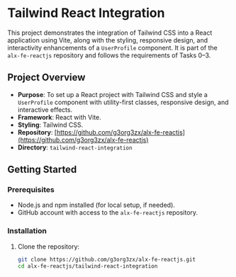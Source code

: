 # Tailwind React Integration

This project demonstrates the integration of Tailwind CSS into a React application using Vite, along with the styling, responsive design, and interactivity enhancements of a `UserProfile` component. It is part of the `alx-fe-reactjs` repository and follows the requirements of Tasks 0–3.

## Project Overview

- **Purpose**: To set up a React project with Tailwind CSS and style a `UserProfile` component with utility-first classes, responsive design, and interactive effects.
- **Framework**: React with Vite.
- **Styling**: Tailwind CSS.
- **Repository**: [https://github.com/g3org3zx/alx-fe-reactjs](https://github.com/g3org3zx/alx-fe-reactjs)
- **Directory**: `tailwind-react-integration`

## Getting Started

### Prerequisites
- Node.js and npm installed (for local setup, if needed).
- GitHub account with access to the `alx-fe-reactjs` repository.

### Installation
1. Clone the repository:
   ```bash
   git clone https://github.com/g3org3zx/alx-fe-reactjs.git
   cd alx-fe-reactjs/tailwind-react-integration
